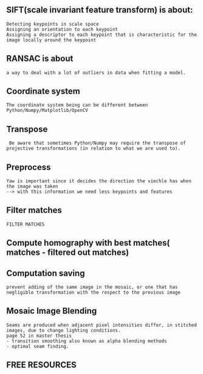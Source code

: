 
## SIFT(scale invariant feature transform) is about:
    Detecting keypoints in scale space
    Assigning an orientation to each keypoint
    Assigning a descriptor to each keypoint that is characteristic for the image locally around the keypoint
    
## RANSAC is about
    a way to deal with a lot of outliers in data when fitting a model.
    
## Coordinate system
    The coordinate system being can be different between  Python/Numpy/Matplotlib/OpenCV

## Transpose
     Be aware that sometimes Python/Numpy may require the transpose of projective transformations (in relation to what we are used to).
    
    
## Preprocess
    Yaw is important since it decides the direction the viechle has when the image was taken
    --> with this information we need less keypoints and features
    
## Filter matches
    FILTER MATCHES
    
## Compute homography with best matches( matches - filtered out matches)

## Computation saving
    prevent adding of the same image in the mosaic, or one that has negligible transformation with the respect to the previous image

## Mosaic Image Blending
    Seams are produced when adjacent pixel intensities differ, in stitched images, due to change lighting conditions.
    page 52 in master thesis
    - transition smoothing also known as alpha blending methods
    - optimal seam finding.

## FREE RESOURCES
    